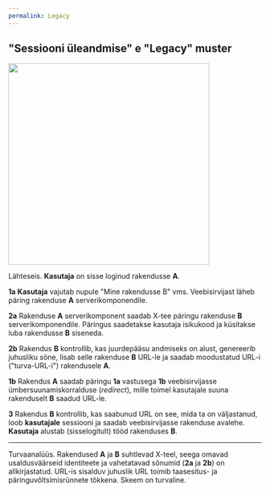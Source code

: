 ```yaml
---
permalink: Legacy
---
```


## "Sessiooni üleandmise" e "Legacy" muster

<img src='https://agiil.github.io/6068/img/LEGACY.PNG' width='400'>

Lähteseis. __Kasutaja__ on sisse loginud rakendusse __A__.

__1a__ __Kasutaja__ vajutab nupule "Mine rakendusse B" vms. Veebisirvijast läheb päring rakenduse __A__ serverikomponendile.

__2a__ Rakenduse __A__ serverikomponent saadab X-tee päringu rakenduse __B__ serverikomponendile. Päringus saadetakse kasutaja isikukood ja küsitakse luba rakendusse __B__ siseneda.

__2b__ Rakendus __B__ kontrollib, kas juurdepääsu andmiseks on alust, genereerib juhusliku sõne, lisab selle rakenduse __B__ URL-le ja saadab moodustatud URL-i ("turva-URL-i") rakendusele __A__.

__1b__ Rakendus __A__ saadab päringu __1a__ vastusega __1b__ veebisirvijasse ümbersuunamiskorralduse (_redirect_), mille toimel kasutajale suuna rakenduselt __B__ saadud URL-le.

__3__ Rakendus __B__ kontrollib, kas saabunud URL on see, mida ta on väljastanud, loob __kasutajale__ sessiooni ja saadab veebisirvijasse rakenduse avalehe. __Kasutaja__ alustab (sisselogitult) tööd rakenduses __B__.

----

Turvaanalüüs. Rakendused __A__ ja __B__ suhtlevad X-teel, seega omavad usaldusväärseid identiteete ja vahetatavad sõnumid (__2a__ ja __2b__) on allkirjastatud. URL-is sisalduv juhuslik URL toimib taasesitus- ja päringuvõltsimisrünnete tõkkena. Skeem on turvaline.
